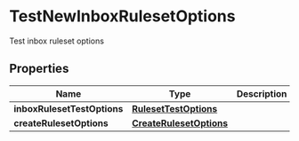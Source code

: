 

# TestNewInboxRulesetOptions

Test inbox ruleset options

## Properties

| Name | Type | Description | Notes |
|------------ | ------------- | ------------- | -------------|
|**inboxRulesetTestOptions** | [**RulesetTestOptions**](RulesetTestOptions) |  |  |
|**createRulesetOptions** | [**CreateRulesetOptions**](CreateRulesetOptions) |  |  |



